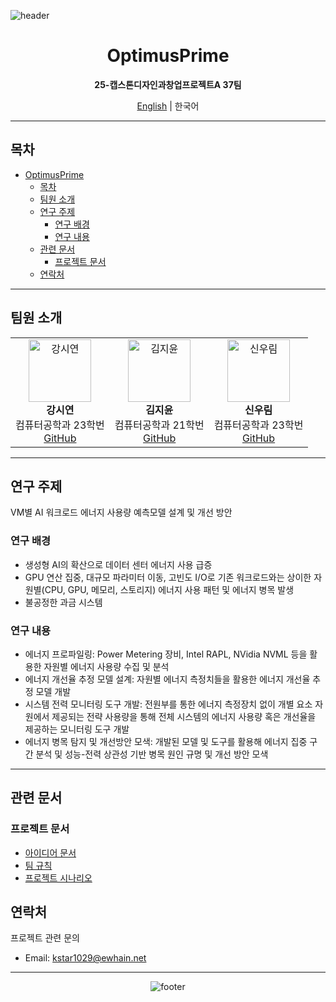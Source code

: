 ![header](https://capsule-render.vercel.app/api?type=waving&color=gradient&height=200&section=header&text=OptimusPrime&fontSize=40&fontColor=ffffff&animation=fadeIn&fontAlignY=35&descAlign=62)

<div align="center">

# OptimusPrime
**25-캡스톤디자인과창업프로젝트A 37팀**


[English](README-EN.md) | 한국어

</div>

---

## 목차
- [OptimusPrime](#optimusprime)
  - [목차](#목차)
  - [팀원 소개](#팀원-소개)
  - [연구 주제](#연구-주제)
    - [연구 배경](#연구-배경)
    - [연구 내용](#연구-내용)
  - [관련 문서](#관련-문서)
    - [프로젝트 문서](#프로젝트-문서)
  - [연락처](#연락처)

---

## 팀원 소개

<table align="center">
<tr>
  <td align="center">
    <img src="https://github.com/uoehisx.png" width="100px;" alt="강시연"/><br/>
    <b>강시연</b><br/>
    컴퓨터공학과 23학번<br/>
    <a href="https://github.com/uoehisx">GitHub</a>
  </td>
  <td align="center">
    <img src="https://github.com/horokkk.png" width="100px;" alt="김지윤"/><br/>
    <b>김지윤</b><br/>
    컴퓨터공학과 21학번<br/>
    <a href="https://github.com/horokkk">GitHub</a>
  </td>
  <td align="center">
    <img src="https://github.com/RainyForest23.png" width="100px;" alt="신우림"/><br/>
    <b>신우림</b><br/>
    컴퓨터공학과 23학번<br/>
    <a href="https://github.com/RainyForest23">GitHub</a>
  </td>
</tr>
</table>

---

## 연구 주제
<!-- 연구 주제를 간단히 설명 -->
VM별 AI 워크로드 에너지 사용량 예측모델 설계 및 개선 방안

### 연구 배경
-  생성형 AI의 확산으로 데이터 센터 에너지 사용 급증
- GPU 연산 집중, 대규모 파라미터 이동, 고빈도 I/O로 기존 워크로드와는 상이한 자원별(CPU, GPU, 메모리, 스토리지) 에너지 사용 패턴 및 에너지 병목 발생
- 불공정한 과금 시스템

### 연구 내용
- 에너지 프로파일링: Power Metering 장비, Intel RAPL, NVidia NVML 등을 활용한 자원별 에너지 사용량 수집 및 분석
- 에너지 개선율 추정 모델 설계: 자원별 에너지 측정치들을 활용한 에너지 개선율 추정 모델 개발
- 시스템 전력 모니터링 도구 개발: 전원부를 통한 에너지 측정장치 없이 개별 요소 자원에서 제공되는 전략 사용량을 통해 전체 시스템의 에너지 사용량 혹은 개선율을 제공하는 모니터링 도구 개발
- 에너지 병목 탐지 및 개선방안 모색: 개발된 모델 및 도구를 활용해 에너지 집중 구간 분석 및 성능-전력 상관성 기반 병목 원인 규명 및 개선 방안 모색 

---



## 관련 문서

### 프로젝트 문서
- [아이디어 문서](Ideation.md)
- [팀 규칙](GroundRule.md)
- [프로젝트 시나리오](Project-Scenario.md)


## 연락처

프로젝트 관련 문의
- Email: kstar1029@ewhain.net

---

<div align="center">

![footer](https://capsule-render.vercel.app/api?type=waving&color=gradient&height=100&section=footer)

</div>